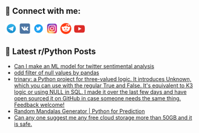## 🔎 Connect with me:
[<img src="https://github.com/bullbesh/bullbesh/blob/main/images/Telegram.png" width="32" height="32" />](https://t.me/bullbesh)
[<img src="https://github.com/bullbesh/bullbesh/blob/main/images/VK.png" width="32" height="32" />](https://vk.com/bullbesh)
[<img src="https://github.com/bullbesh/bullbesh/blob/main/images/Twitter.png" width="32" height="32" />](https://twitter.com/bullbesh1)
[<img src="https://github.com/bullbesh/bullbesh/blob/main/images/Instagram.png" width="32" height="32" />](https://www.instagram.com/bullbesh)
[<img src="https://github.com/bullbesh/bullbesh/blob/main/images/Reddit.png" width="32" height="32" />](https://www.reddit.com/user/bullbesh)
[<img src="https://github.com/bullbesh/bullbesh/blob/main/images/YouTube.png" width="32" height="32" />](https://www.youtube.com/channel/UCtfjRs6uzgq5mfm8S06WTcg)

## 📕 Latest r/Python Posts
<!-- BLOG-POST-LIST:START -->
- [Can I make an ML model for twitter sentimental analysis](https://www.reddit.com/r/Python/comments/zuen6a/can_i_make_an_ml_model_for_twitter_sentimental/)
- [odd filter of null values by pandas](https://www.reddit.com/r/Python/comments/zue2zp/odd_filter_of_null_values_by_pandas/)
- [trinary: a Python project for three-valued logic. It introduces Unknown, which you can use with the regular True and False. It&#39;s equivalent to K3 logic or using NULL in SQL. I made it over the last few days and have open sourced it on GitHub in case someone needs the same thing. Feedback welcome!](https://www.reddit.com/r/Python/comments/zudwr6/trinary_a_python_project_for_threevalued_logic_it/)
- [Random Mandalas Generator | Python for Prediction](https://www.reddit.com/r/Python/comments/zubru6/random_mandalas_generator_python_for_prediction/)
- [Can any one suggest me any free cloud storage more than 50GB and it is safe.](https://www.reddit.com/r/Python/comments/zubimu/can_any_one_suggest_me_any_free_cloud_storage/)
<!-- BLOG-POST-LIST:END -->
